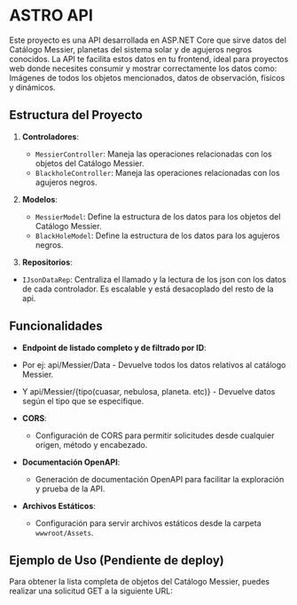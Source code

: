 #                                                                   ASTRO API 

Este proyecto es una API desarrollada en ASP.NET Core que sirve datos del Catálogo Messier, planetas del sistema solar y de agujeros negros conocidos. La API te facilita estos datos en tu frontend, ideal para proyectos web donde necesites consumir y mostrar correctamente los datos como: Imágenes de todos los objetos mencionados, datos de observación, físicos y dinámicos.  

## Estructura del Proyecto

1. **Controladores**:
   - `MessierController`: Maneja las operaciones relacionadas con los objetos del Catálogo Messier.
   - `BlackholeController`: Maneja las operaciones relacionadas con los agujeros negros.

2. **Modelos**:
   - `MessierModel`: Define la estructura de los datos para los objetos del Catálogo Messier.
   - `BlackHoleModel`: Define la estructura de los datos para los agujeros negros.

3. **Repositorios**:
- `‎IJsonDataRep`: Centraliza el llamado y la lectura de los json con los datos de cada controlador. Es escalable y está desacoplado del resto de la api.

## Funcionalidades

- **Endpoint de listado completo y de filtrado por ID**:
- Por ej: api/Messier/Data - Devuelve todos los datos relativos al catálogo Messier.
- Y api/Messier/{tipo(cuasar, nebulosa, planeta. etc)} - Devuelve datos según el tipo que se especifique.


- **CORS**:
  - Configuración de CORS para permitir solicitudes desde cualquier origen, método y encabezado.

- **Documentación OpenAPI**:
  - Generación de documentación OpenAPI para facilitar la exploración y prueba de la API.

- **Archivos Estáticos**:
  - Configuración para servir archivos estáticos desde la carpeta `wwwroot/Assets`.

## Ejemplo de Uso (Pendiente de deploy)

Para obtener la lista completa de objetos del Catálogo Messier, puedes realizar una solicitud GET a la siguiente URL: 
